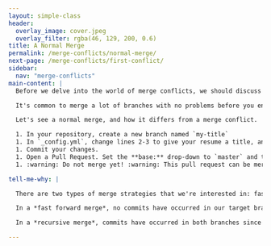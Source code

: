 ```yaml
---
layout: simple-class
header:
  overlay_image: cover.jpeg
  overlay_filter: rgba(46, 129, 200, 0.6)
title: A Normal Merge
permalink: /merge-conflicts/normal-merge/
next-page: /merge-conflicts/first-conflict/
sidebar:
  nav: "merge-conflicts"
main-content: |
  Before we delve into the world of merge conflicts, we should discuss what a merge is normally doing. Let's say you take some commits from `new-feature` branch and merge them into `master`. You are simply applying the commits that you made on the `new-feature` branch to the `master` branch.

  It's common to merge a lot of branches with no problems before you encounter your first merge conflict. That is because Git is really smart when it comes merging. But, sometimes you and another collaborator both have an idea for a change to the same code and Git needs you to examine the conflicting changes before it can successfully implement the changes.

  Let's see a normal merge, and how it differs from a merge conflict.

  1. In your repository, create a new branch named `my-title`
  1. In `_config.yml`, change lines 2-3 to give your resume a title, and a description.
  1. Commit your changes.
  1. Open a Pull Request. Set the **base:** drop-down to `master` and the **compare:** drop-down of `my-title`
  1. :warning: Do not merge yet! :warning: This pull request can be merged and contains no conflicts. This is because no conflicting commits appear on `master`, the target of our merge. We will introduce a conflict and merge in the following page.

tell-me-why: |

  There are two types of merge strategies that we're interested in: fast forward and recursive

  In a *fast forward merge*, no commits have occurred in our target branch since we branched. Therefore, the easiest way to combine the changes from both branches is to fast-forward the HEAD pointer your most recent commit on the topic branch. Because the history of both branches is one and the same, there no competition and, therefore, no possibility for merge conflicts in a fast forward merge.

  In a *recursive merge*, commits have occurred in both branches since we branched. Not all recursive merges result in conflicts, but when the new history (since merging) of both branches attempt to edit the same line of the same file, a merge conflict will appear.

---
```

